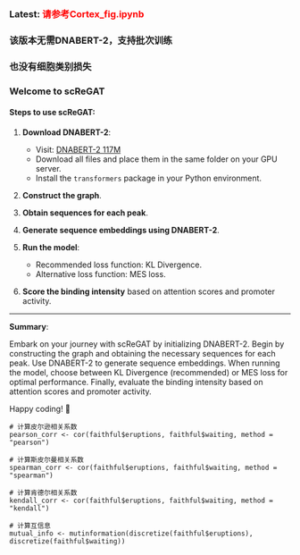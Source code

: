 ### Latest: <span style="color:red">请参考Cortex_fig.ipynb</span>
### 该版本无需DNABERT-2，支持批次训练
### 也没有细胞类别损失

### Welcome to scReGAT

#### Steps to use scReGAT:

1. **Download DNABERT-2**:
   - Visit: [DNABERT-2 117M](https://huggingface.co/zhihan1996/DNABERT-2-117M/tree/main)
   - Download all files and place them in the same folder on your GPU server.
   - Install the `transformers` package in your Python environment.

2. **Construct the graph**.

3. **Obtain sequences for each peak**.

4. **Generate sequence embeddings using DNABERT-2**.

5. **Run the model**:
   - Recommended loss function: KL Divergence.
   - Alternative loss function: MES loss.

6. **Score the binding intensity** based on attention scores and promoter activity.

---

**Summary**:

Embark on your journey with scReGAT by initializing DNABERT-2. Begin by constructing the graph and obtaining the necessary sequences for each peak. Use DNABERT-2 to generate sequence embeddings. When running the model, choose between KL Divergence (recommended) or MES loss for optimal performance. Finally, evaluate the binding intensity based on attention scores and promoter activity.

Happy coding! 🚀



```{r}
# 计算皮尔逊相关系数
pearson_corr <- cor(faithful$eruptions, faithful$waiting, method = "pearson")

# 计算斯皮尔曼相关系数
spearman_corr <- cor(faithful$eruptions, faithful$waiting, method = "spearman")

# 计算肯德尔相关系数
kendall_corr <- cor(faithful$eruptions, faithful$waiting, method = "kendall")

# 计算互信息
mutual_info <- mutinformation(discretize(faithful$eruptions), discretize(faithful$waiting))

